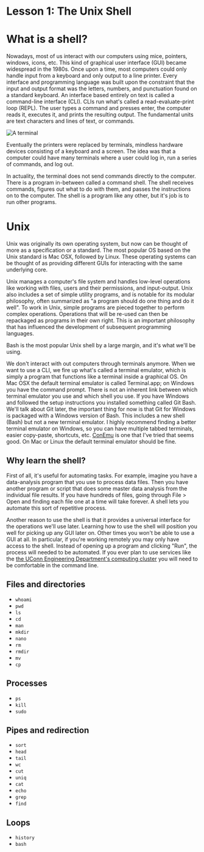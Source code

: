 Lesson 1: The Unix Shell
=========================

# What is a shell?
Nowadays, most of us interact with our computers using mice, pointers, windows, icons, etc.
This kind of graphical user interface (GUI) became widespread in the 1980s.
Once upon a time, most computers could only handle input from a keyboard and only output to a line printer.
Every interface and programming language was built upon the constraint that the input and output format was the letters, numbers, and punctuation found on a standard keyboard.
An interface based entirely on text is called a command-line interface (CLI).
CLIs run what's called a read-evaluate-print loop (REPL).
The user types a command and presses enter, the computer reads it, executes it, and prints the resulting output.
The fundamental units are text characters and lines of text, or commands.

![A terminal](http://imgur.com/gI0fLFg)

Eventually the printers were replaced by terminals, mindless hardware devices consisting of a keyboard and a screen.
The idea was that a computer could have many terminals where a user could log in, run a series of commands, and log out.

In actuality, the terminal does not send commands directly to the computer.
There is a program in-between called a command shell.
The shell receives commands, figures out what to do with them, and passes the instructions on to the computer.
The shell is a program like any other, but it's job is to run other programs.

# Unix
Unix was originally its own operating system, but now can be thought of more as a specification or a standard.
The most popular OS based on the Unix standard is Mac OSX, followed by Linux.
These operating systems can be thought of as providing different GUIs for interacting with the same underlying core.

Unix manages a computer's file system and handles low-level operations like working with files, users and their permissions, and input-output.
Unix also includes a set of simple utility programs, and is notable for its modular philosophy, often summarized as "a program should do one thing and do it well".
To work in Unix, simple programs are pieced together to perform complex operations.
Operations that will be re-used can then be repackaged as programs in their own right.
This is an important philosophy that has influenced the development of subsequent programming languages.

Bash is the most popular Unix shell by a large margin, and it's what we'll be using.

We don't interact with out computers through terminals anymore.
When we want to use a CLI, we fire up what's called a terminal emulator, which is simply a program that functions like a terminal inside a graphical OS.
On Mac OSX the default terminal emulator is called Terminal.app; on Windows you have the command prompt.
There is not an inherent link between which terminal emulator you use and which shell you use.
If you have Windows and followed the setup instructions you installed something called Git Bash.
We'll talk about Git later, the important thing for now is that Git for Windows is packaged with a Windows version of Bash.
This includes a new shell (Bash) but not a new terminal emulator.
I highly recommend finding a better terminal emulator on Windows, so you can have multiple tabbed terminals, easier copy-paste, shortcuts, etc.
[ConEmu] is one that I've tried that seems good.
On Mac or Linux the default terminal emulator should be fine.

## Why learn the shell?
First of all, it's useful for automating tasks.
For example, imagine you have a data-analysis program that you use to process data files.
Then you have another program or script that does some master data analysis from the individual file results.
If you have hundreds of files, going through File > Open and finding each file one at a time will take forever.
A shell lets you automate this sort of repetitive process.

Another reason to use the shell is that it provides a universal interface for the operations we'll use later.
Learning how to use the shell will position you well for picking up any GUI later on.
Other times you won't be able to use a GUI at all.
In particular, if you're working remotely you may only have access to the shell.
Instead of opening up a program and clicking "Run", the process will needed to be automated.
If you ever plan to use services like the [the UConn Engineering Department's computing cluster][hpc] you will need to be comfortable in the command line.

## Files and directories

 - `whoami`
 - `pwd`
 - `ls`
 - `cd`
 - `man`
 - `mkdir`
 - `nano`
 - `rm`
 - `rmdir`
 - `mv`
 - `cp`

## Processes

 - `ps`
 - `kill`
 - `sudo`

## Pipes and redirection

 - `sort`
 - `head`
 - `tail`
 - `wc`
 - `cut`
 - `uniq`
 - `cat`
 - `echo`
 - `grep`
 - `find`

## Loops

 - `history`
 - `bash`
 

[ConEmu]: https://code.google.com/p/conemu-maximus5/
[hpc]: http://becat.uconn.edu/hpc/
